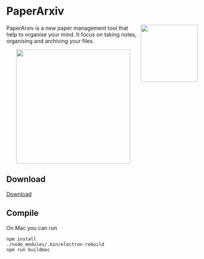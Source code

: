 

# PaperArxiv


<img src="https://user-images.githubusercontent.com/1419566/42982474-04dc27b8-8c14-11e8-8a07-a15e6007c6a8.png" align="right" width="150">

PaperArxiv is a new paper management tool that help to organise your mind. It focus on taking notes, organising and archiving your files.


<p align="center">
  <img src="https://user-images.githubusercontent.com/1419566/42983093-512565aa-8c17-11e8-803e-0e47157b84c7.png" width="300">
</p>

## Download
[Download](https://github.com/fuzihaofzh/PaperArxiv/releases)

## Compile
On Mac you can run
```
npm install
./node_modules/.bin/electron-rebuild
npm run buildmac
```
